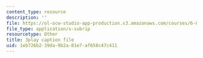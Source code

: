 ```yaml
---
content_type: resource
description: ''
file: https://ol-ocw-studio-app-production.s3.amazonaws.com/courses/6-851-advanced-data-structures-spring-2012/1eb726b239da9b2a81e7af658c47c411_0rCFkuQS968.srt
file_type: application/x-subrip
resourcetype: Other
title: 3play caption file
uid: 1eb726b2-39da-9b2a-81e7-af658c47c411
---
```


